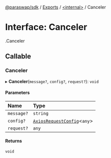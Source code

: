 [@paraswap/sdk](../README.md) / [Exports](../modules.md) / [<internal\>](../modules/internal_.md) / Canceler

# Interface: Canceler

[<internal>](../modules/internal_.md).Canceler

## Callable

### Canceler

▸ **Canceler**(`message?`, `config?`, `request?`): `void`

#### Parameters

| Name | Type |
| :------ | :------ |
| `message?` | `string` |
| `config?` | [`AxiosRequestConfig`](internal_.AxiosRequestConfig.md)<`any`\> |
| `request?` | `any` |

#### Returns

`void`
